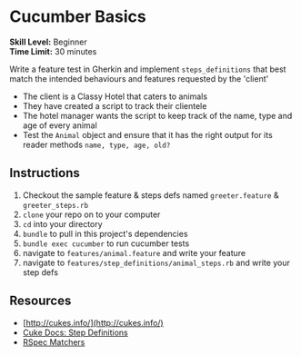 # Cucumber Basics

**Skill Level:** Beginner  
**Time Limit:** 30 minutes

Write a feature test in Gherkin and implement `steps_definitions` that best match the intended behaviours and features requested by the 'client'

- The client is a Classy Hotel that caters to animals
- They have created a script to track their clientele
- The hotel manager wants the script to keep track of the name, type and age of every animal
- Test the `Animal` object and ensure that it has the right output for its reader methods `name, type, age, old?`

## Instructions

1. Checkout the sample feature & steps defs named `greeter.feature` & `greeter_steps.rb`
2. `clone` your repo on to your computer
3. `cd` into your directory
4. `bundle` to pull in this project's dependencies
5. `bundle exec cucumber` to run cucumber tests
6. navigate to `features/animal.feature` and write your feature
7. navigate to `features/step_definitions/animal_steps.rb` and write your step defs

## Resources

- [http://cukes.info/](http://cukes.info/)
- [Cuke Docs: Step Definitions](https://cucumber.io/docs/reference#step-definitions)
- [RSpec Matchers](https://www.relishapp.com/rspec/rspec-expectations/docs/built-in-matchers)
